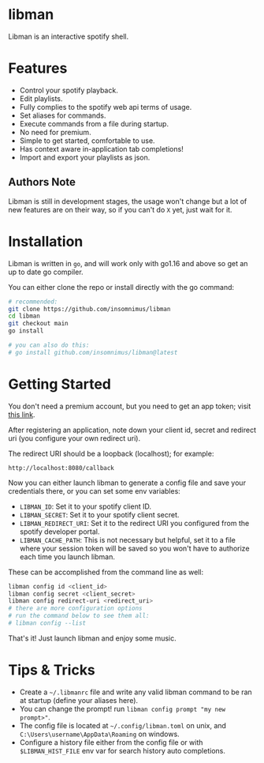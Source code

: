 # libman

Libman is an interactive spotify shell.

# Features

-	Control your spotify playback.
-	Edit playlists.
-	Fully complies to the spotify web api terms of usage.
-	Set aliases for commands.
-	Execute commands from a file during startup.
-	No need for premium.
-	Simple to get started, comfortable to use.
-	Has context aware in-application tab completions!
-	Import and export your playlists as json.

## Authors Note

Libman is still in development stages, the usage won't change but a lot of new features are on their way, so if you can't do `X` yet, just wait for it.

# Installation

Libman is written in `go`, and will work only with go1.16 and above so get an up to date go compiler.

You can either clone the repo or install directly with the go command:

```sh
# recommended:
git clone https://github.com/insomnimus/libman
cd libman
git checkout main
go install

# you can also do this:
# go install github.com/insomnimus/libman@latest
```

# Getting Started

You don't need a premium account, but you need to get an app token; visit [this link](https://developer.spotify.com/documentation/web-api/).

After registering an application, note down your client id, secret and redirect uri (you configure your own redirect uri).

The redirect URI should be a loopback (localhost); for example:

`http://localhost:8080/callback`

Now you can either launch libman to generate a config file and save your credentials there, or you can 
set some env variables:

-	`LIBMAN_ID`: Set it to your spotify client ID.
-	`LIBMAN_SECRET`: Set it to your spotify client secret.
-	`LIBMAN_REDIRECT_URI`: Set it to the redirect URI you configured from the spotify developer portal.
-	`LIBMAN_CACHE_PATH`:  This is not necessary but helpful, set it to a file where your session token will be saved so you won't have to authorize each time you launch libman.

These can be accomplished from the command line as well:

```sh
libman config id <client_id>
libman config secret <client_secret>
libman config redirect-uri <redirect_uri>
# there are more configuration options
# run the command below to see them all:
# libman config --list
```

That's it! Just launch libman and enjoy some music.

# Tips & Tricks

-	Create a `~/.libmanrc` file and write any valid libman command to be ran at startup (define your aliases here).
-	You can change the prompt! run `libman config prompt "my new prompt>"`.
-	The config file is located at `~/.config/libman.toml` on unix, and `C:\Users\username\AppData\Roaming` on windows.
-	Configure a history file either from the config file or with `$LIBMAN_HIST_FILE` env var for search history auto completions.
